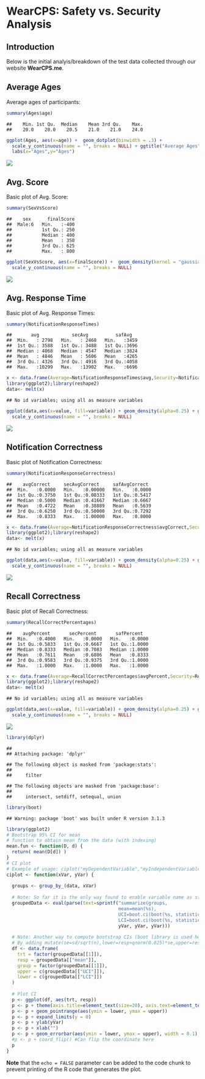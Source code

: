 WearCPS: Safety vs. Security Analysis
================

Introduction
------------

Below is the initial analyis/breakdown of the test data collected through our website **WearCPS.me**.

Average Ages
------------

Average ages of participants:

``` r
summary(Ages$age)
```

    ##    Min. 1st Qu.  Median    Mean 3rd Qu.    Max. 
    ##    20.0    20.0    20.5    21.0    21.0    24.0

``` r
ggplot(Ages, aes(x=age)) +  geom_dotplot(binwidth = .3) +
  scale_y_continuous(name = "", breaks = NULL) + ggtitle("Average Ages") +
  labs(x="Ages",y="Ages") 
```

![](GeneratedMarkdown_files/figure-markdown_github/analysis-1.png)

Avg. Score
----------

Basic plot of Avg. Score:

``` r
summary(SexVsScore)
```

    ##    sex      finalScore  
    ##  Male:6   Min.   :-400  
    ##           1st Qu.: 250  
    ##           Median : 400  
    ##           Mean   : 350  
    ##           3rd Qu.: 625  
    ##           Max.   : 800

``` r
ggplot(SexVsScore, aes(x=finalScore)) +  geom_density(kernel = "gaussian", fill='orange', alpha=0.25) + ggtitle("Avg. Score") + labs(x="Score", y ="Density") +
  scale_y_continuous(name = "", breaks = NULL)
```

![](GeneratedMarkdown_files/figure-markdown_github/analysis2-1.png)

Avg. Response Time
------------------

Basic plot of Avg. Response Times:

``` r
summary(NotificationResponseTimes)
```

    ##       avg            secAvg          safAvg    
    ##  Min.   : 2798   Min.   : 2468   Min.   :3459  
    ##  1st Qu.: 3588   1st Qu.: 3488   1st Qu.:3696  
    ##  Median : 4068   Median : 4547   Median :3824  
    ##  Mean   : 4846   Mean   : 5606   Mean   :4265  
    ##  3rd Qu.: 4326   3rd Qu.: 4916   3rd Qu.:4058  
    ##  Max.   :10299   Max.   :13902   Max.   :6696

``` r
x <- data.frame(Average=NotificationResponseTimes$avg,Security=NotificationResponseTimes$secAvg,Safety=NotificationResponseTimes$safAvg)
library(ggplot2);library(reshape2)
data<- melt(x)
```

    ## No id variables; using all as measure variables

``` r
ggplot(data,aes(x=value, fill=variable)) + geom_density(alpha=0.25) + ggtitle("Response Times") + labs(x="Time(ms)", y ="Density") +
  scale_y_continuous(name = "", breaks = NULL)
```

![](GeneratedMarkdown_files/figure-markdown_github/analysis3-1.png)

Notification Correctness
------------------------

Basic plot of Notification Correctness:

``` r
summary(NotificationResponseCorrectness)
```

    ##    avgCorrect     secAvgCorrect     safAvgCorrect   
    ##  Min.   :0.0000   Min.   :0.00000   Min.   :0.0000  
    ##  1st Qu.:0.3750   1st Qu.:0.08333   1st Qu.:0.5417  
    ##  Median :0.5000   Median :0.41667   Median :0.6667  
    ##  Mean   :0.4722   Mean   :0.38889   Mean   :0.5639  
    ##  3rd Qu.:0.6250   3rd Qu.:0.50000   3rd Qu.:0.7292  
    ##  Max.   :0.8333   Max.   :1.00000   Max.   :0.8000

``` r
x <- data.frame(Average=NotificationResponseCorrectness$avgCorrect,Security=NotificationResponseCorrectness$secAvgCorrect,Safety=NotificationResponseCorrectness$safAvgCorrect)
library(ggplot2);library(reshape2)
data<- melt(x)
```

    ## No id variables; using all as measure variables

``` r
ggplot(data,aes(x=value, fill=variable)) + geom_density(alpha=0.25) + ggtitle("Notification Correctness") + labs(x="Percent Correct", y ="Density") +
  scale_y_continuous(name = "", breaks = NULL)
```

![](GeneratedMarkdown_files/figure-markdown_github/analysis4-1.png)

Recall Correctness
------------------

Basic plot of Recall Correctness:

``` r
summary(RecallCorrectPercentages)
```

    ##    avgPercent       secPercent       safPercent    
    ##  Min.   :0.4000   Min.   :0.0000   Min.   :0.0000  
    ##  1st Qu.:0.5833   1st Qu.:0.6667   1st Qu.:1.0000  
    ##  Median :0.8333   Median :0.7083   Median :1.0000  
    ##  Mean   :0.7611   Mean   :0.6806   Mean   :0.8333  
    ##  3rd Qu.:0.9583   3rd Qu.:0.9375   3rd Qu.:1.0000  
    ##  Max.   :1.0000   Max.   :1.0000   Max.   :1.0000

``` r
x <- data.frame(Average=RecallCorrectPercentages$avgPercent,Security=RecallCorrectPercentages$secPercent,Safety=RecallCorrectPercentages$safPercent)
library(ggplot2);library(reshape2)
data<- melt(x)
```

    ## No id variables; using all as measure variables

``` r
ggplot(data,aes(x=value, fill=variable)) + geom_density(alpha=0.25) + ggtitle("Recall Correctness") + labs(x="Percent Correct", y ="Density") +
  scale_y_continuous(name = "", breaks = NULL)
```

![](GeneratedMarkdown_files/figure-markdown_github/analysis5-1.png)

``` r
library(dplyr)
```

    ## 
    ## Attaching package: 'dplyr'

    ## The following object is masked from 'package:stats':
    ## 
    ##     filter

    ## The following objects are masked from 'package:base':
    ## 
    ##     intersect, setdiff, setequal, union

``` r
library(boot)
```

    ## Warning: package 'boot' was built under R version 3.1.3

``` r
library(ggplot2)
# Bootstrap 95% CI for mean
# function to obtain mean from the data (with indexing)
mean.fun <- function(D, d) {
  return( mean(D[d]) )
}
# CI plot
# Example of usage: ciplot("myDependentVariable","myIndependentVariable") 
ciplot <- function(xVar, yVar) {
  
  groups <- group_by_(data, xVar)
  
  # Note: So far it is the only way found to enable variable name as string parameter for the function
  groupedData <- eval(parse(text=sprintf("summarize(groups, 
                                         mean=mean(%s),
                                         UCI=boot.ci(boot(%s, statistic = mean.fun, R=1000, sim=\"ordinary\"))$bca[,5],
                                         LCI=boot.ci(boot(%s, statistic = mean.fun, R=1000, sim=\"ordinary\"))$bca[,4])",
                                         yVar, yVar, yVar)))
  
  # Note: Another way to compute bootstrap CIs (boot library is used here instead), is to compute it mannually.
  # By adding mutate(se=sd/sqrt(n),lower=resp+qnorm(0.025)*se,upper=resp+qnorm(0.975)*se)
  df <- data.frame(
    trt = factor(groupedData[[1]]),
    resp = groupedData[["mean"]],
    group = factor(groupedData[[1]]),
    upper = c(groupedData[["UCI"]]),
    lower = c(groupedData[["LCI"]])
  )
 
  # Plot CI
  p <- ggplot(df, aes(trt, resp))
  p <- p + theme(axis.title=element_text(size=20), axis.text=element_text(size=18))
  p <- p + geom_pointrange(aes(ymin = lower, ymax = upper)) 
  p <- p + expand_limits(y = 0) 
  p <- p + ylab(yVar) 
  p <- p + xlab("") 
  p <- p + geom_errorbar(aes(ymin = lower, ymax = upper), width = 0.1) 
  #p <- p + coord_flip() #Can flip the coordinate here
  p
}
```

**Note** that the `echo = FALSE` parameter can be added to the code chunk to prevent printing of the R code that generates the plot.
